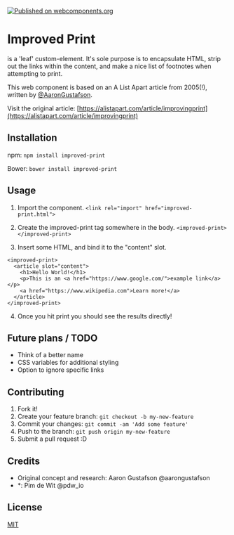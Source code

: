 [![Published on webcomponents.org](https://img.shields.io/badge/webcomponents.org-published-blue.svg)](https://www.webcomponents.org/element/pimdewit/improved-print)

# Improved Print

<improved-print> is a 'leaf' custom-element. It's sole purpose is to encapsulate HTML, strip out the links within the content, and make a nice list of footnotes when attempting to print.

This web component is based on an A List Apart article from 2005(!), written by [@AaronGustafson](https://twitter.com/AaronGustafson).

Visit the original article: [https://alistapart.com/article/improvingprint](https://alistapart.com/article/improvingprint)


## Installation

npm:
`npm install improved-print`

Bower:
`bower install improved-print`


## Usage

1. Import the component.
`<link rel="import" href="improved-print.html">`

2. Create the improved-print tag somewhere in the body.
`<improved-print></improved-print>`

3. Insert some HTML, and bind it to the "content" slot.
```
<improved-print>
  <article slot="content">
    <h1>Hello World!</h1>
    <p>This is an <a href="https://www.google.com/">example link</a></p>
    <a href="https://www.wikipedia.com">Learn more!</a>
  </article>
</improved-print>
```

4. Once you hit print you should see the results directly!


## Future plans / TODO

- Think of a better name
- CSS variables for additional styling
- Option to ignore specific links


## Contributing

1. Fork it!
2. Create your feature branch: `git checkout -b my-new-feature`
3. Commit your changes: `git commit -am 'Add some feature'`
4. Push to the branch: `git push origin my-new-feature`
5. Submit a pull request :D


## Credits

- Original concept and research: Aaron Gustafson @aarongustafson
- *: Pim de Wit @pdw_io

## License

[MIT](https://github.com/PimdeWit/improved-print/blob/master/LICENSE)
